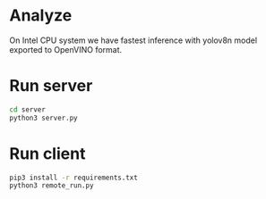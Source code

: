 # Analyze
On Intel CPU system we have fastest inference with yolov8n model exported to OpenVINO format.

# Run server
```bash
cd server
python3 server.py
```

# Run client
```bash
pip3 install -r requirements.txt
python3 remote_run.py
```